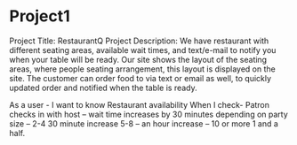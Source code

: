 # Project1

Project Title: RestaurantQ
Project Description:
We have restaurant with different seating areas, available wait times, and text/e-mail to notify you when your table will be ready. Our site shows the layout of the seating areas, where people seating arrangement, this layout is displayed on the site. The customer can order food to via text or email as well, to quickly updated order and notified when the table is ready.

As a user - 
I want to know Restaurant availability
When I check-
Patron checks in with host – wait time increases by 30 minutes depending on party size – 2-4 30 minute increase 5-8 – an hour increase – 10 or more 1 and a half.



